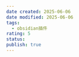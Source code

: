 ```yaml
---
date created: 2025-06-06
date modified: 2025-06-06
tags:
  - obsidian插件
rating: 5
status:
publish: true
---
```

